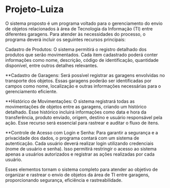 # Projeto-Luiza
O sistema proposto é um programa voltado para o gerenciamento do envio de objetos relacionados à área de Tecnologia da Informação (TI) entre diferentes garagens. Para atender às necessidades do processo, o programa deverá incluir os seguintes recursos principais:

Cadastro de Produtos:
O sistema permitirá o registro detalhado dos produtos que serão movimentados. Cada item cadastrado poderá conter informações como nome, descrição, código de identificação, quantidade disponível, entre outros detalhes relevantes.

**Cadastro de Garagens:
Será possível registrar as garagens envolvidas no transporte dos objetos. Essas garagens poderão ser identificadas por campos como nome, localização e outras informações necessárias para o gerenciamento eficiente.

**Histórico de Movimentações:
O sistema registrará todas as movimentações de objetos entre as garagens, criando um histórico detalhado. Esse histórico incluirá informações como data e hora da transferência, produto enviado, origem, destino e usuário responsável pela ação. Esse recurso será essencial para rastrear e auditar o fluxo de itens.

**Controle de Acesso com Login e Senha:
Para garantir a segurança e a privacidade dos dados, o programa contará com um sistema de autenticação. Cada usuário deverá realizar login utilizando credenciais (nome de usuário e senha). Isso permitirá restringir o acesso ao sistema apenas a usuários autorizados e registrar as ações realizadas por cada usuário.

Esses elementos tornam o sistema completo para atender ao objetivo de organizar e rastrear o envio de objetos da área de TI entre garagens, proporcionando segurança, eficiência e rastreabilidade.
